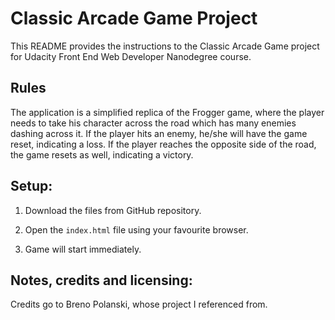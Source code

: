# Classic Arcade Game Project

This README provides the instructions to the Classic Arcade Game project for Udacity Front End Web Developer Nanodegree course.



## Rules
The application is a simplified replica of the Frogger game, where the player needs to take his character across the road which has many enemies dashing across it. If the player hits an enemy, he/she will have the game reset, indicating a loss. If the player reaches the opposite side of the road, the game resets as well, indicating a victory. 

## Setup:
1. Download the files from GitHub repository.


2. Open the `index.html` file using your favourite browser.


3. Game will start immediately.

## Notes, credits and licensing:
Credits go to Breno Polanski, whose project I referenced from. 
